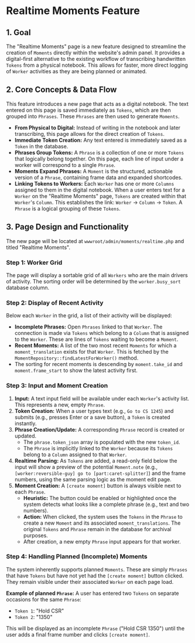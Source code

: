 # Realtime Moments Feature

## 1. Goal

The "Realtime Moments" page is a new feature designed to streamline the creation of `Moments` directly within the website's admin panel. It provides a digital-first alternative to the existing workflow of transcribing handwritten `Tokens` from a physical notebook. This allows for faster, more direct logging of `Worker` activities as they are being planned or animated.

## 2. Core Concepts & Data Flow

This feature introduces a new page that acts as a digital notebook. The text entered on this page is saved immediately as `Tokens`, which are then grouped into `Phrases`. These `Phrases` are then used to generate `Moments`.

- **From Physical to Digital:** Instead of writing in the notebook and later transcribing, this page allows for the direct creation of `Tokens`.
- **Immediate Token Creation:** Any text entered is immediately saved as a `Token` in the database.
- **Phrases Group Tokens:** A `Phrase` is a collection of one or more `Tokens` that logically belong together. On this page, each line of input under a worker will correspond to a single `Phrase`.
- **Moments Expand Phrases:** A `Moment` is the structured, actionable version of a `Phrase`, containing frame data and expanded shortcodes.
- **Linking Tokens to Workers:** Each `Worker` has one or more `Columns` assigned to them in the digital notebook. When a user enters text for a `Worker` on the "Realtime Moments" page, `Tokens` are created within that `Worker`'s `Column`. This establishes the link: `Worker` -> `Column` -> `Token`. A `Phrase` is a logical grouping of these `Tokens`.

## 3. Page Design and Functionality

The new page will be located at `wwwroot/admin/moments/realtime.php` and titled "Realtime Moments".

### Step 1: Worker Grid
The page will display a sortable grid of all `Workers` who are the main drivers of activity. The sorting order will be determined by the `worker.busy_sort` database column.

### Step 2: Display of Recent Activity
Below each `Worker` in the grid, a list of their activity will be displayed:
- **Incomplete Phrases:** Open `Phrases` linked to that `Worker`. The connection is made via `Tokens` which belong to a `Column` that is assigned to the `Worker`. These are lines of `Tokens` waiting to become a `Moment`.
- **Recent Moments:** A list of the two most recent `Moments` for which a `moment_translation` exists for that `Worker`. This is fetched by the `MomentRepository::findLatestForWorker()` method.
- The sorting for recent moments is descending by `moment.take_id` and `moment.frame_start` to show the latest activity first.

### Step 3: Input and Moment Creation

1.  **Input:** A text input field will be available under each `Worker`'s activity list. This represents a new, empty `Phrase`.
2.  **Token Creation:** When a user types text (e.g., `Go to CS 1245`) and submits (e.g., presses Enter or a save button), a `Token` is created instantly.
3.  **Phrase Creation/Update:** A corresponding `Phrase` record is created or updated.
    -   The `phrase.token_json` array is populated with the new `token_id`.
    -   The `Phrase` is implicitly linked to the `Worker` because its `Tokens` belong to a `Column` assigned to that `Worker`.
4.  **Realtime Parsing:** As `Tokens` are added, a read-only field below the input will show a preview of the potential `Moment.note` (e.g., `[worker:reversible-guy] go to [part:caret-splitter]`) and the frame numbers, using the same parsing logic as the moment edit page.
5.  **Moment Creation:** A `[create moment]` button is always visible next to each `Phrase`.
    -   **Heuristic:** The button could be enabled or highlighted once the system detects what looks like a complete phrase (e.g., text and two numbers).
    -   **Action:** When clicked, the system uses the `Tokens` in the `Phrase` to create a new `Moment` and its associated `moment_translations`. The original `Tokens` and `Phrase` remain in the database for archival purposes.
    -   After creation, a new empty `Phrase` input appears for that worker.

### Step 4: Handling Planned (Incomplete) Moments
The system inherently supports planned `Moments`. These are simply `Phrases` that have `Tokens` but have not yet had the `[create moment]` button clicked. They remain visible under their associated `Worker` on each page load.

**Example of planned `Phrase`:**
A user has entered two `Tokens` on separate occasions for the same `Phrase`:
- `Token 1`: "Hold CSR"
- `Token 2`: "1350"

This will be displayed as an incomplete `Phrase` ("Hold CSR 1350") until the user adds a final frame number and clicks `[create moment]`.